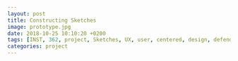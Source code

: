 ```yaml
---
layout: post
title: Constructing Sketches
image: prototype.jpg
date: 2018-10-25 10:10:20 +0200
tags: [INST, 362, project, Sketches, UX, user, centered, design, defenders, wildlife]
categories: project
---
```




